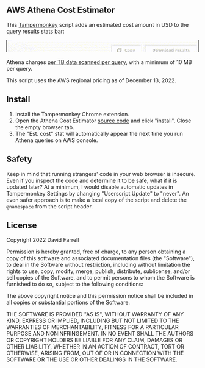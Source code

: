 AWS Athena Cost Estimator
-------------------------
This [Tampermonkey](https://www.tampermonkey.net/) script adds an estimated cost amount in USD to the query results stats bar:

![](athenaspend.gif)

Athena charges [per TB data scanned per query](https://aws.amazon.com/athena/pricing/), with a minimum of 10 MB per query.

This script uses the AWS regional pricing as of December 13, 2022.

Install
-------
1. Install the Tampermonkey Chrome extension.
2. Open the Athena Cost Estimator [source code](https://github.com/dnmfarrell/tampermonkey-athena-cost-estimator/raw/master/athenaCostEstimator.user.js) and click "install". Close the empty browser tab.
3. The "Est. cost" stat will automatically appear the next time you run Athena queries on AWS console.

Safety
------
Keep in mind that running strangers' code in your web browser is insecure. Even if you inspect the code and determine it to be safe, what if it is updated later? At a minimum, I would disable automatic updates in Tampermonkey Settings by changing "Userscript Update" to "never". An even safer approach is to make a local copy of the script and delete the `@namespace` from the script header.

License
-------
Copyright 2022 David Farrell

Permission is hereby granted, free of charge, to any person obtaining a copy of this software and associated documentation files (the "Software"), to deal in the Software without restriction, including without limitation the rights to use, copy, modify, merge, publish, distribute, sublicense, and/or sell copies of the Software, and to permit persons to whom the Software is furnished to do so, subject to the following conditions:

The above copyright notice and this permission notice shall be included in all copies or substantial portions of the Software.

THE SOFTWARE IS PROVIDED "AS IS", WITHOUT WARRANTY OF ANY KIND, EXPRESS OR IMPLIED, INCLUDING BUT NOT LIMITED TO THE WARRANTIES OF MERCHANTABILITY, FITNESS FOR A PARTICULAR PURPOSE AND NONINFRINGEMENT. IN NO EVENT SHALL THE AUTHORS OR COPYRIGHT HOLDERS BE LIABLE FOR ANY CLAIM, DAMAGES OR OTHER LIABILITY, WHETHER IN AN ACTION OF CONTRACT, TORT OR OTHERWISE, ARISING FROM, OUT OF OR IN CONNECTION WITH THE SOFTWARE OR THE USE OR OTHER DEALINGS IN THE SOFTWARE.
